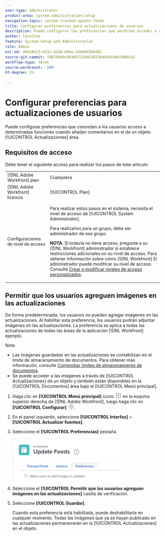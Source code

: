 ```yaml
---
user-type: administrator
product-area: system-administration;setup
navigation-topic: system-tracked-update-feeds
title: Configurar preferencias para actualizaciones de usuarios
description: Puede configurar las preferencias que permiten acceder a determinadas funciones cuando los usuarios añaden comentarios en el [!UICONTROL Actualizaciones] área.
author: Caroline
feature: System Setup and Administration
role: Admin
exl-id: d6d18423-d13c-42e8-b8ee-43e6842b6481
source-git-commit: fd876089c964d57224452023b4656cd6df40b5a3
workflow-type: tm+mt
source-wordcount: '289'
ht-degree: 1%

---
```


# Configurar preferencias para actualizaciones de usuarios

Puede configurar preferencias que concedan a los usuarios acceso a determinadas funciones cuando añadan comentarios en el de un objeto [!UICONTROL Actualizaciones] área.

## Requisitos de acceso

Debe tener el siguiente acceso para realizar los pasos de este artículo:

<table style="table-layout:auto"> 
 <col> 
 <col> 
 <tbody> 
  <tr> 
   <td role="rowheader">[!DNL Adobe Workfront] plan</td> 
   <td>Cualquiera</td> 
  </tr> 
  <tr> 
   <td role="rowheader">[!DNL Adobe Workfront] licencia</td> 
   <td>[!UICONTROL Plan]</td> 
  </tr> 
  <tr> 
   <td role="rowheader">Configuraciones de nivel de acceso</td> 
   <td> <p>Para realizar estos pasos en el sistema, necesita el nivel de acceso de [!UICONTROL System Administrator].</p><p>Para realizarlos para un grupo, debe ser administrador de ese grupo.</p> <p><b>NOTA</b>: Si todavía no tiene acceso, pregunte a su [!DNL Workfront] administrador si establece restricciones adicionales en su nivel de acceso. Para obtener información sobre cómo [!DNL Workfront] El administrador puede modificar su nivel de acceso. Consulte <a href="../../../administration-and-setup/add-users/configure-and-grant-access/create-modify-access-levels.md" class="MCXref xref">Crear o modificar niveles de acceso personalizados</a>.</p> </td> 
  </tr> 
 </tbody> 
</table>

## Permitir que los usuarios agreguen imágenes en las actualizaciones

De forma predeterminada, los usuarios no pueden agregar imágenes en las actualizaciones. Al habilitar esta preferencia, los usuarios podrán adjuntar imágenes en las actualizaciones. La preferencia se aplica a todas las actualizaciones de todas las áreas de la aplicación [!DNL Workfront] ejemplo.

>[!NOTE]
>
>* Las imágenes guardadas en las actualizaciones se contabilizan en el límite de almacenamiento de documentos. Para obtener más información, consulte [Comprobar límites de almacenamiento de documentos](../../../documents/managing-documents/check-document-storage.md).
>* Se puede acceder a las imágenes a través de [!UICONTROL Actualizaciones] de un objeto y también están disponibles en la [!UICONTROL Documentos] área bajo el [!UICONTROL Menú principal].
>

1. Haga clic en **[!UICONTROL Menú principal]** icono ![](assets/main-menu-icon.png) en la esquina superior derecha de [!DNL Adobe Workfront], luego haga clic en **[!UICONTROL Configurar]** ![](assets/gear-icon-settings.png).
1. En el panel izquierdo, seleccione **[!UICONTROL Interfaz]** > **[!UICONTROL Actualizar fuentes]**.
1. Seleccione el **[!UICONTROL Preferencias]** pestaña.

   ![Preferencias del usuario para actualizar fuentes](assets/updatefeeds-preferences-350x137.png)

1. Seleccione el **[!UICONTROL Permitir que los usuarios agreguen imágenes en las actualizaciones]** casilla de verificación.
1. Seleccione **[!UICONTROL Guardar]**.

   Cuando esta preferencia está habilitada, puede deshabilitarla en cualquier momento. Todas las imágenes que ya se hayan publicado en las actualizaciones permanecerán en la [!UICONTROL Actualizaciones] en el objeto.
